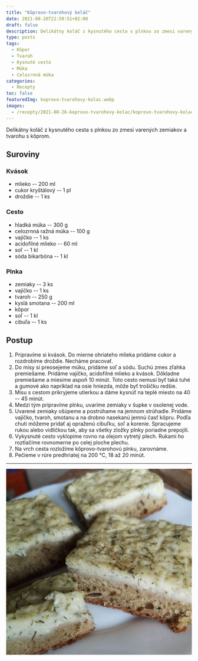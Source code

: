 ```yaml
---
title: "Kôprovo-tvarohový koláč"
date: 2021-08-26T22:59:51+02:00
draft: false
description: Delikátny koláč z kysnutého cesta s plnkou zo zmesi varených zemiakov a tvarohu s kôprom.
type: posts
tags:
  - Kôpor
  - Tvaroh
  - Kysnuté cesto
  - Múka
  - Celozrnná múka
categories:
  - Recepty
toc: false
featuredImg: koprovo-tvarohovy-kolac.webp
images:
  - /recepty/2021-08-26-koprovo-tvarohovy-kolac/koprovo-tvarohovy-kolac.jpg
---
```


Delikátny koláč z kysnutého cesta s plnkou zo zmesi varených zemiakov a tvarohu s kôprom.

## Suroviny

### Kvások

- mlieko -- 200 ml
- cukor kryštálový -- 1 pl
- droždie -- 1 ks

### Cesto

- hladká múka -- 300 g
- celozrnná ražná múka -- 100 g
- vajíčko -- 1 ks
- acidofilné mlieko -- 60 ml
- soľ -- 1 kl
- sóda bikarbóna -- 1 kl

### Plnka

- zemiaky -- 3 ks
- vajíčko -- 1 ks
- tvaroh -- 250 g
- kyslá smotana -- 200 ml
- kôpor
- soľ -- 1 kl
- cibuľa -- 1 ks

## Postup

1. Pripravíme si kvások. Do mierne ohriateho mlieka pridáme cukor a rozdrobíme droždie. Necháme pracovať.
2. Do misy si preosejeme múku, pridáme soľ a sódu. Suchú zmes zľahka premiešame. Pridáme vajíčko, acidofilné mlieko a kvások. Dôkladne premiešame a miesime aspoň 10 minút. Toto cesto nemusí byť taká tuhé a gumové ako napríklad na osie hniezda, môže byť trošičku redšie.
3. Misu s cestom prikryjeme utierkou a dáme kysnúť na teplé miesto na 40 -- 45 minút.
4. Medzi tým pripravíme plnku, uvaríme zemiaky v šupke v osolenej vode.
5. Uvarené zemiaky ošúpeme a postrúhame na jemnom strúhadle. Pridáme vajíčko, tvaroh, smotanu a na drobno nasekanú jemnú časť kôpru. Podľa chuti môžeme pridať aj opraženú cibuľku, soľ a korenie. Spracujeme rukou alebo vidličkou tak, aby sa všetky zložky plnky poriadne prepojili.
6. Vykysnuté cesto vyklopíme rovno na olejom vytretý plech. Rukami ho roztlačíme rovnomerne po celej ploche plechu.
7. Na vrch cesta rozložíme kôprovo-tvarohovú plnku, zarovnáme.
8. Pečieme v rúre predhriatej na 200 °C, 18 až 20 minút.

---

![Kôprovo-tvarohový koláč](koprovo-tvarohovy-kolac.jpg "Kôprovo-tvarohový koláč (autor: zwieratko, 2021)")
